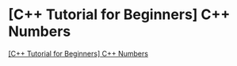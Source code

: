 # [C++ Tutorial for Beginners] C++ Numbers
[[C++ Tutorial for Beginners] C++ Numbers](https://aiwithcloud.com/2022/09/19/c_tutorial_for_beginners_c_numbers/)